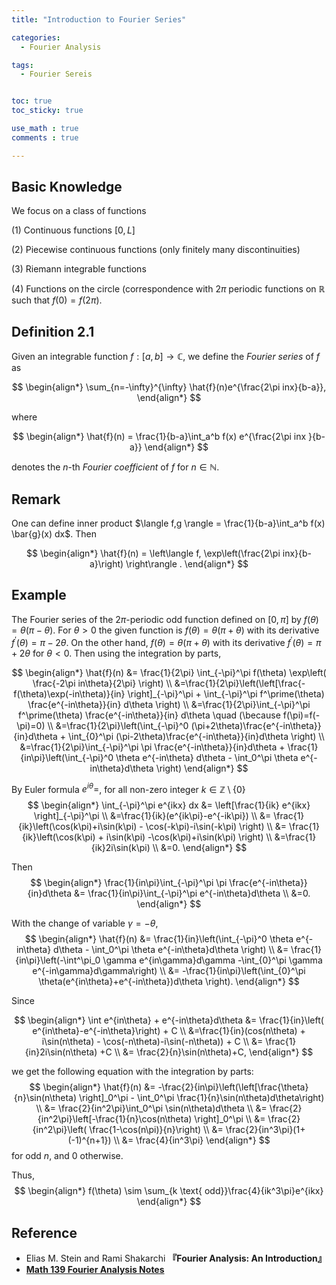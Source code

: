 ```yaml
---
title: "Introduction to Fourier Series"

categories:
  - Fourier Analysis

tags:
  - Fourier Sereis


toc: true
toc_sticky: true

use_math : true
comments : true

---
```

## Basic Knowledge
We focus on a class of functions

(1)  Continuous functions $[0, L]$

(2) Piecewise continuous functions (only finitely many discontinuities)

(3) Riemann integrable functions 

(4) Functions on the circle (correspondence with $2\pi$ periodic functions on $\mathbb{R}$ such that $f(0)=f(2\pi)$.

## Definition 2.1
Given an integrable function $f:[a,b]\to\mathbb{C}$, we define the *Fourier series* of $f$ as 

$$
\begin{align*}
\sum_{n=-\infty}^{\infty} \hat{f}(n)e^{\frac{2\pi inx}{b-a}},
\end{align*}
$$

where 

$$
\begin{align*}
\hat{f}(n) = \frac{1}{b-a}\int_a^b f(x) e^{\frac{2\pi inx }{b-a}}
\end{align*}
$$

denotes the $n$-th *Fourier coefficient* of $f$ for $n\in\mathbb{N}$.

## Remark
One can define inner product $\langle f,g \rangle = \frac{1}{b-a}\int_a^b f(x) \bar{g}(x) dx$. Then 

$$
\begin{align*}
\hat{f}(n) = \left\langle f, \exp\left(\frac{2\pi inx}{b-a}\right) \right\rangle .
\end{align*}
$$

## Example
The Fourier series of the $2\pi$-periodic odd function defined on $[0,\pi]$ by $f(\theta) = \theta(\pi-\theta)$. For $\theta>0$ the given function is $f(\theta)=\theta(\pi+\theta)$ with its derivative $f^\prime(\theta)=\pi-2\theta$. On the other hand, $f(\theta)= \theta(\pi+\theta)$ with its derivative $f^\prime(\theta)=\pi+2\theta$ for $\theta<0$.  Then using the integration by parts,

$$
\begin{align*}
\hat{f}(n) &= \frac{1}{2\pi} \int_{-\pi}^\pi f(\theta) \exp\left( \frac{-2\pi in\theta}{2\pi} \right) \\
&=\frac{1}{2\pi}\left(\left[\frac{-f(\theta)\exp(-in\theta)}{in} \right]_{-\pi}^\pi  + \int_{-\pi}^\pi f^\prime(\theta) \frac{e^{-in\theta}}{in} d\theta \right) \\
&=\frac{1}{2\pi}\int_{-\pi}^\pi f^\prime(\theta) \frac{e^{-in\theta}}{in} d\theta \quad (\because f(\pi)=f(-\pi)=0) \\
&=\frac{1}{2\pi}\left(\int_{-\pi}^0 (\pi+2\theta)\frac{e^{-in\theta}}{in}d\theta + \int_{0}^\pi (\pi-2\theta)\frac{e^{-in\theta}}{in}d\theta \right) \\
&=\frac{1}{2\pi}\int_{-\pi}^\pi \pi \frac{e^{-in\theta}}{in}d\theta + \frac{1}{in\pi}\left(\int_{-\pi}^0 \theta e^{-in\theta} d\theta - \int_0^\pi \theta e^{-in\theta}d\theta \right)
\end{align*}
$$

By Euler formula $e^{i\theta}=$, for all non-zero integer $k\in\mathbb{Z}\setminus \{0\}$
$$
\begin{align*}
\int_{-\pi}^\pi e^{ikx} dx &= \left[\frac{1}{ik} e^{ikx} \right]_{-\pi}^\pi  \\
&=\frac{1}{ik}(e^{ik\pi}-e^{-ik\pi}) \\
&= \frac{1}{ik}\left(\cos(k\pi)+i\sin(k\pi) - \cos(-k\pi)-i\sin(-k\pi) \right) \\
&= \frac{1}{ik}\left(\cos(k\pi) + i\sin(k\pi) -\cos(k\pi)+i\sin(k\pi) \right) \\
&=\frac{1}{ik}2i\sin(k\pi) \\
&=0.
\end{align*}
$$

Then 
$$
\begin{align*}
\frac{1}{in\pi}\int_{-\pi}^\pi \pi \frac{e^{-in\theta}}{in}d\theta &= \frac{1}{in\pi}\int_{-\pi}^\pi e^{-in\theta}d\theta \\
&=0.
\end{align*}
$$

With the change of variable $\gamma=-\theta$,
$$
\begin{align*}
\hat{f}(n) &= \frac{1}{in}\left(\int_{-\pi}^0 \theta e^{-in\theta} d\theta - \int_0^\pi \theta e^{-in\theta}d\theta \right)  \\
&= \frac{1}{in\pi}\left(-\int^\pi_0 \gamma e^{in\gamma}d\gamma -\int_{0}^\pi \gamma e^{-in\gamma}d\gamma\right) \\
&= -\frac{1}{in\pi}\left(\int_{0}^\pi \theta(e^{in\theta}+e^{-in\theta})d\theta \right).
\end{align*}
$$

Since 

$$
\begin{align*}
\int e^{in\theta} + e^{-in\theta}d\theta &= \frac{1}{in}\left( e^{in\theta}-e^{-in\theta}\right) + C \\
&=\frac{1}{in}(cos(n\theta) + i\sin(n\theta) - \cos(-n\theta)-i\sin(-n\theta)) + C \\
&= \frac{1}{in}2i\sin(n\theta) +C \\
&= \frac{2}{n}\sin(n\theta)+C,
\end{align*}
$$

we get the following equation with the integration by parts:
$$
\begin{align*}
\hat{f}(n) &= -\frac{2}{in\pi}\left(\left[\frac{\theta}{n}\sin(n\theta) \right]_0^\pi - \int_0^\pi \frac{1}{n}\sin(n\theta)d\theta\right) \\
&= \frac{2}{in^2\pi}\int_0^\pi \sin(n\theta)d\theta \\
&= \frac{2}{in^2\pi}\left[-\frac{1}{n}\cos(n\theta) \right]_0^\pi \\
&= \frac{2}{in^2\pi}\left( \frac{1-\cos(n\pi)}{n}\right) \\
&= \frac{2}{in^3\pi}(1+(-1)^{n+1}) \\
&= \frac{4}{in^3\pi}
\end{align*}
$$
for odd $n$, and $0$ otherwise.

Thus,
$$
\begin{align*}
f(\theta) \sim \sum_{k \text{ odd}}\frac{4}{ik^3\pi}e^{ikx}
\end{align*}
$$

$$\tag*{$\square$}$$

## Reference
- Elias M. Stein and  Rami Shakarchi **『**Fourier Analysis: An Introduction**』**
- **[Math 139 Fourier Analysis Notes](https://drive.google.com/file/d/1f1pp1QkF0BqqLELBrKyk69X0ofd3SjdR/view?usp=sharing)**
